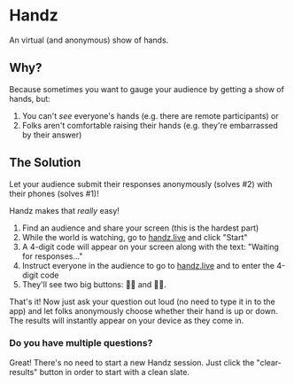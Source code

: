 # Handz

An virtual (and anonymous) show of hands.

## Why?

Because sometimes you want to gauge your audience by getting a show of hands, but:

1. You can't _see_ everyone's hands (e.g. there are remote participants)
   or
2. Folks aren't comfortable raising their hands (e.g. they're embarrassed by their answer)

## The Solution

Let your audience submit their responses anonymously (solves #2) with their phones (solves #1)!

Handz makes that _really_ easy!

1. Find an audience and share your screen (this is the hardest part)
2. While the world is watching, go to [handz.live](https://handz.live) and click "Start"
3. A 4-digit code will appear on your screen along with the text: "Waiting for responses..."
4. Instruct everyone in the audience to go to [handz.live](https://handz.live) and to enter the 4-digit code
5. They'll see two big buttons: 🙋‍♀️ and 🙅‍♂️.

That's it! Now just ask your question out loud (no need to type it in to the app) and let folks anonymously choose whether their hand is up or down. The results will instantly appear on your device as they come in.

### Do you have multiple questions?

Great! There's no need to start a new Handz session. Just click the "clear-results" button in order to start with a clean slate.

